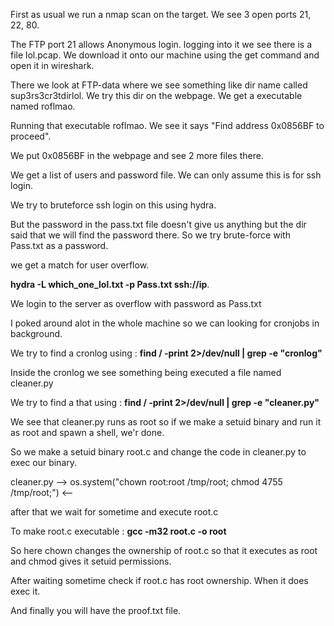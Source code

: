 First as usual we run a nmap scan on the target.
We see 3 open ports 21, 22, 80.

The FTP port 21 allows Anonymous login.
logging into it we see there is a file lol.pcap. We download it onto our machine using the get command and open it in wireshark.

There we look at FTP-data where we see something like dir name called sup3rs3cr3tdirlol.
We try this dir on the webpage. We get a executable named roflmao.

Running that executable roflmao. We see it says "Find address 0x0856BF to proceed".

We put 0x0856BF in the webpage and see 2 more files there.

We get a list of users and password file. We can only assume this is for ssh login.

We try to bruteforce ssh login on this using hydra.

But the password in the pass.txt file doesn't give us anything but the dir said that we will find the password there.
So we try brute-force with Pass.txt as a password.

we get a match for user overflow.

__hydra -L which_one_lol.txt -p Pass.txt ssh://ip__.

We login to the server as overflow with password as Pass.txt

I poked around alot in the whole machine so we can looking for cronjobs in background.

We try to find a cronlog using : __find / -print 2>/dev/null | grep -e "cronlog"__

Inside the cronlog we see something being executed a file named cleaner.py

We try to find a that using : __find / -print 2>/dev/null | grep -e "cleaner.py"__

We see that cleaner.py runs as root so if we make a setuid binary and run it as root and spawn a shell, we'r done.

So we make a setuid binary root.c and change the code in cleaner.py to exec our binary.

cleaner.py --> 
os.system("chown root:root /tmp/root; chmod 4755 /tmp/root;")
<--

after that we wait for sometime and execute root.c 

To make root.c executable : __gcc -m32 root.c -o root__

So here chown changes the ownership of root.c so that it executes as root and chmod gives it setuid permissions.

After waiting sometime check if root.c has root ownership. When it does exec it.

And finally you will have the proof.txt file.
